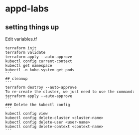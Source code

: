 # appd-labs

## setting things up
Edit variables.tf
````
terraform init
terraform validate
terraform apply --auto-approve
kubectl config current-context
kubectl get namespace
kubectl -n kube-system get pods
```
## cleanup 
```
terraform destroy --auto-approve
To re-create the cluster, we just need to use the command:
terraform apply --auto-approve
```
### Delete the kubectl config
```
kubectl config view
kubectl config delete-cluster <cluster-name>
kubectl config delete-user <user-name>
kubectl config delete-context <context-name>
```
